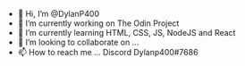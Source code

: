 - 👋 Hi, I’m @DylanP400
- 👀 I’m currently working on The Odin Project
- 🌱 I’m currently learning HTML, CSS, JS, NodeJS and React
- 💞️ I’m looking to collaborate on ...
- 📫 How to reach me ... Discord Dylanp400#7686

<!---
DylanP400/DylanP400 is a ✨ special ✨ repository because its `README.md` (this file) appears on your GitHub profile.
You can click the Preview link to take a look at your changes.
--->

